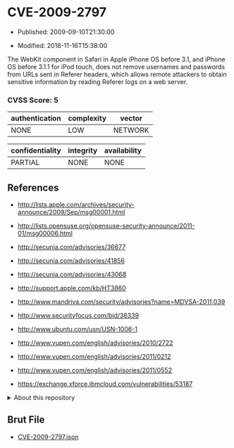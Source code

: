 # CVE-2009-2797

- Published: 2009-09-10T21:30:00

- Modified: 2018-11-16T15:38:00

The WebKit component in Safari in Apple iPhone OS before 3.1, and iPhone OS before 3.1.1 for iPod touch, does not remove usernames and passwords from URLs sent in Referer headers, which allows remote attackers to obtain sensitive information by reading Referer logs on a web server.

### CVSS Score: **5**

| authentication | complexity | vector |
| --- | --- | --- |
| NONE | LOW | NETWORK |

| confidentiality | integrity | availability |
| --- | --- | --- |
| PARTIAL | NONE | NONE |

## References

* http://lists.apple.com/archives/security-announce/2009/Sep/msg00001.html

* http://lists.opensuse.org/opensuse-security-announce/2011-01/msg00006.html

* http://secunia.com/advisories/36677

* http://secunia.com/advisories/41856

* http://secunia.com/advisories/43068

* http://support.apple.com/kb/HT3860

* http://www.mandriva.com/security/advisories?name=MDVSA-2011:039

* http://www.securityfocus.com/bid/36339

* http://www.ubuntu.com/usn/USN-1006-1

* http://www.vupen.com/english/advisories/2010/2722

* http://www.vupen.com/english/advisories/2011/0212

* http://www.vupen.com/english/advisories/2011/0552

* https://exchange.xforce.ibmcloud.com/vulnerabilities/53187

<details>
<summary>About this repository</summary> 

  This repository is part of the project [Live Hack CVE](https://github.com/Live-Hack-CVE). Main website can be found [www.live-hack.org](https://www.live-hack.org) 
  
  Made by [Sn0wAlice](https://github.com/Sn0wAlice) for the people that care about security and need to have a feed of the latest CVEs. Hope you enjoy it, don't forget to star the repo and follow me on [Twitter](https://twitter.com/Sn0wAlice) and [Github](https://github.com/Sn0wAlice). And that is my [personnal website](https://www.alice-snow.me/)

  - [Home Page](https://github.com/Live-Hack-CVE)
  - [Framework](https://github.com/Live-Hack-CVE/cve-framework)
  - [CVE database](https://github.com/Live-Hack-CVE/full_database)
  - [Changelog](https://github.com/Live-Hack-CVE/Changelog)
</details>

## Brut File

* [CVE-2009-2797.json](https://raw.githubusercontent.com/Live-Hack-CVE/full_database/main/cves/2009/CVE-2009-2797.json)

